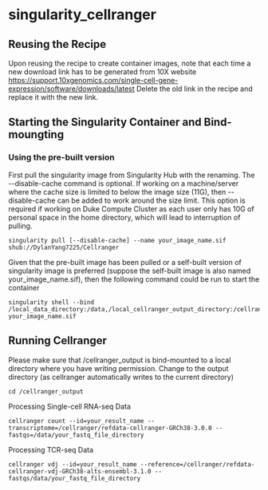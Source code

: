 # singularity_cellranger
## Reusing the Recipe

Upon reusing the recipe to create container images, note that each time a new download link has to be generated from 10X website
https://support.10xgenomics.com/single-cell-gene-expression/software/downloads/latest
Delete the old link in the recipe and replace it with the new link.

## Starting the Singularity Container and Bind-moungting 
### Using the pre-built version
First pull the singularity image from Singularity Hub with the renaming. The --disable-cache command is optional. If working on a machine/server where the cache size is limited to below the image size (11G), then --disable-cache can be added to work around the size limit. This option is required if working on Duke Compute Cluster as each user only has 10G of personal space in the home directory, which will lead to interruption of pulling.
```
singularity pull [--disable-cache] --name your_image_name.sif shub://DylanYang7225/Cellranger
```

Given that the pre-built image has been pulled or a self-built version of singularity image is preferred (suppose the self-built image is also named your_image_name.sif), then the following command could be run to start the container
```
singularity shell --bind /local_data_directory:/data,/local_cellranger_output_directory:/cellranger_output your_image_name.sif
```

## Running Cellranger 
Please make sure that /cellranger_output is bind-mounted to a local directory where you have writing permission. Change to the output directory (as cellranger automatically writes to the current directory)
```
cd /cellranger_output
```
Processing Single-cell RNA-seq Data
```
cellranger count --id=your_result_name --transcriptome=/cellranger/refdata-cellranger-GRCh38-3.0.0 --fastqs=/data/your_fastq_file_directory
```
Processing TCR-seq Data
```
cellranger vdj --id=your_result_name --reference=/cellranger/refdata-cellranger-vdj-GRCh38-alts-ensembl-3.1.0 --fastqs/data/your_fastq_file_directory
```
